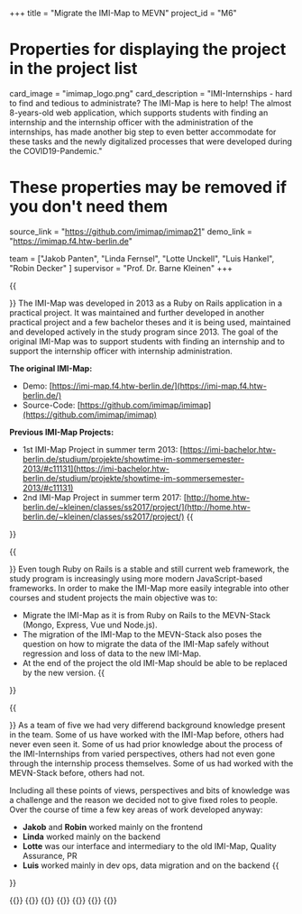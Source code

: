 +++
title = "Migrate the IMI-Map to MEVN"
project_id = "M6"

# Properties for displaying the project in the project list
card_image = "imimap_logo.png"
card_description = "IMI-Internships - hard to find and tedious to administrate? The IMI-Map is here to help! The almost 8-years-old web application, which supports students with finding an internship and the internship officer with the administration of the internships, has made another big step to even better accommodate for these tasks and the newly digitalized processes that were developed during the COVID19-Pandemic."


# These properties may be removed if you don't need them
source_link = "https://github.com/imimap/imimap21"
demo_link = "https://imimap.f4.htw-berlin.de"


team = ["Jakob Panten", "Linda Fernsel", "Lotte Unckell", "Luis Hankel", "Robin Decker" ]
supervisor = "Prof. Dr. Barne Kleinen"
+++

<!--{{<mediathek id="9a515dbdd99e6b17d8a21d87d5fcd3cb" >}} -->
<!--{{<image src="headerindex.png" alt="Mockup" >}} -->
<!--{{<quote source="https://developer.mozilla.org/en-US/docs/Web/HTML/Element/blockquote" caption="me">}}
yeet
{{</quote>}} -->

{{<section title="The IMI-Map">}}
The IMI-Map was developed in 2013 as a Ruby on Rails application in a practical project. It was maintained and further developed in another practical project and a few bachelor theses and it is being used, maintained and developed actively in the study program since 2013.
The goal of the original IMI-Map was to support students with finding an internship and to support the internship officer with internship administration.

**The original IMI-Map:**
* Demo: [https://imi-map.f4.htw-berlin.de/](https://imi-map.f4.htw-berlin.de/)
* Source-Code: [https://github.com/imimap/imimap](https://github.com/imimap/imimap)

**Previous IMI-Map Projects:**
* 1st IMI-Map Project in summer term 2013: [https://imi-bachelor.htw-berlin.de/studium/projekte/showtime-im-sommersemester-2013/#c11131](https://imi-bachelor.htw-berlin.de/studium/projekte/showtime-im-sommersemester-2013/#c11131)
* 2nd IMI-Map Project in summer term 2017: [http://home.htw-berlin.de/~kleinen/classes/ss2017/project/](http://home.htw-berlin.de/~kleinen/classes/ss2017/project/)
{{</section>}}



{{<section title="The Goal">}}
Even tough Ruby on Rails is a stable and still current web framework, the study program is increasingly using more modern JavaScript-based frameworks. In order to make the IMI-Map more easily integrable into other courses and student projects the main objective was to:
* Migrate the IMI-Map as it is from Ruby on Rails to the MEVN-Stack (Mongo, Express, Vue und Node.js).
* The migration of the IMI-Map to the MEVN-Stack also poses the question on how to migrate the data of the IMI-Map safely without regression and loss of data to the new IMI-Map.
* At the end of the project the old IMI-Map should be able to be replaced by the new version.
{{</section>}}



{{<section title="The Team">}}
As a team of five we had very differend background knowledge present in the team. Some of us have worked with the IMI-Map before, others had never even seen it. Some of us had prior knowledge about the process of the IMI-Internships from varied perspectives, others had not even gone through the internship process themselves. Some of us had worked with the MEVN-Stack before, others had not.

Including all these points of views, perspectives and bits of knowledge was a challenge and the reason we decided not to give fixed roles to people. Over the course of time a few key areas of work developed anyway:
* **Jakob** and **Robin** worked mainly on the frontend
* **Linda** worked mainly on the backend
* **Lotte** was our interface and intermediary to the old IMI-Map, Quality Assurance, PR
* **Luis** worked mainly in dev ops, data migration and on the backend
{{</section >}}

{{<gallery>}}
{{<team-member image="jakob.jpg" name="Jakob Panten">}}
{{<team-member image="linda.jpg" name="Linda Fernsel">}}
{{<team-member image="lotte.jpg" name="Lotte Unckell">}}
{{<team-member image="luis.jpg" name="Luis Hankel">}}
{{<team-member image="robin.jpg" name="Robin Decker">}}
{{</gallery>}}
